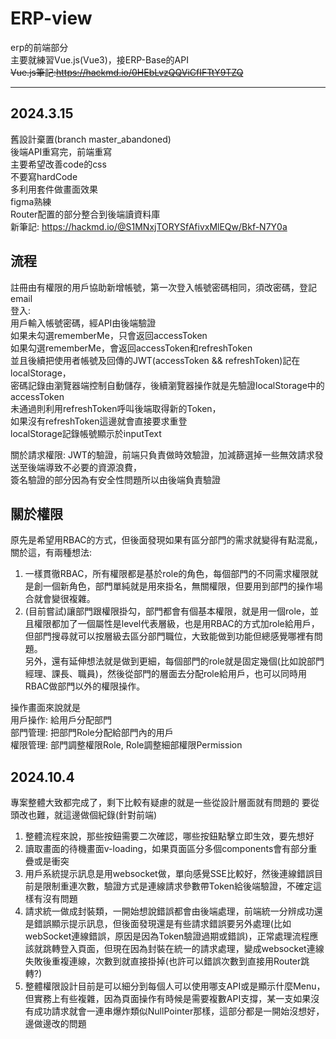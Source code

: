 # ERP-view

erp的前端部分  
主要就練習Vue.js(Vue3)，接ERP-Base的API  
~~Vue.js筆記:https://hackmd.io/0HEbLvzQQViCfIFTtY9TZQ~~
***
## 2024.3.15
舊設計棄置(branch master_abandoned)  
後端API重寫完，前端重寫  
主要希望改善code的css  
不要寫hardCode  
多利用套件做畫面效果  
figma熟練  
Router配置的部分整合到後端讀資料庫  
新筆記: https://hackmd.io/@S1MNxjTORYSfAfivxMlEQw/Bkf-N7Y0a

## 流程   
註冊由有權限的用戶協助新增帳號，第一次登入帳號密碼相同，須改密碼，登記email  
登入:  
用戶輸入帳號密碼，經API由後端驗證  
如果未勾選rememberMe，只會返回accessToken  
如果勾選rememberMe，會返回accessToken和refreshToken  
並且後續把使用者帳號及回傳的JWT(accessToken && refreshToken)記在localStorage，  
密碼記錄由瀏覽器端控制自動儲存，後續瀏覽器操作就是先驗證localStorage中的accessToken  
未通過則利用refreshToken呼叫後端取得新的Token，  
如果沒有refreshToken這邊就會直接要求重登  
localStorage記錄帳號顯示於inputText  

關於請求權限:
JWT的驗證，前端只負責做時效驗證，加減篩選掉一些無效請求發送至後端導致不必要的資源浪費，  
簽名驗證的部分因為有安全性問題所以由後端負責驗證

## 關於權限
原先是希望用RBAC的方式，但後面發現如果有區分部門的需求就變得有點混亂，關於這，有兩種想法:  
1. 一樣貫徹RBAC，所有權限都是基於role的角色，每個部門的不同需求權限就是創一個新角色，部門單純就是用來掛名，無關權限，但要用到部門的操作場合就會變很複雜。  
2. (目前嘗試)讓部門跟權限掛勾，部門都會有個基本權限，就是用一個role，並且權限都加了一個屬性是level代表層級，也是用RBAC的方式加role給用戶，但部門搜尋就可以按層級去區分部門職位，大致能做到功能但總感覺哪裡有問題。  
另外，還有延伸想法就是做到更細，每個部門的role就是固定幾個(比如說部門經理、課長、職員)，然後從部門的層面去分配role給用戶，也可以同時用RBAC做部門以外的權限操作。  
  
操作畫面來說就是  
用戶操作: 給用戶分配部門  
部門管理: 把部門Role分配給部門內的用戶  
權限管理: 部門調整權限Role, Role調整細部權限Permission  

## 2024.10.4
專案整體大致都完成了，剩下比較有疑慮的就是一些從設計層面就有問題的
要從頭改也難，就這邊做個紀錄(針對前端)
1. 整體流程來說，那些按鈕需要二次確認，哪些按鈕點擊立即生效，要先想好
2. 讀取畫面的待機畫面v-loading，如果頁面區分多個components會有部分重疊或是衝突
3. 用戶系統提示訊息是用websocket做，單向感覺SSE比較好，然後連線錯誤目前是限制重連次數，驗證方式是連線請求參數帶Token給後端驗證，不確定這樣有沒有問題
4. 請求統一做成封裝類，一開始想說錯誤都會由後端處理，前端統一分辨成功還是錯誤顯示提示訊息，但後面發現還是有些請求錯誤要另外處理(比如webSocket連線錯誤，原因是因為Token驗證過期或錯誤)，正常處理流程應該就跳轉登入頁面，但現在因為封裝在統一的請求處理，變成websocket連線失敗後重複連線，次數到就直接掛掉(也許可以錯誤次數到直接用Router跳轉?)
5. 整體權限設計目前是可以細分到每個人可以使用哪支API或是顯示什麼Menu，但實務上有些複雜，因為頁面操作有時候是需要複數API支撐，某一支如果沒有成功請求就會一連串爆炸類似NullPointer那樣，這部分都是一開始沒想好，邊做邊改的問題